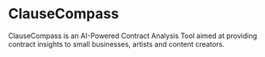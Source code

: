 # ClauseCompass
ClauseCompass is an AI-Powered Contract Analysis Tool aimed at providing contract insights to small businesses, artists and content creators.
